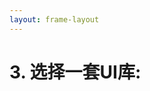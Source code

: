 ```yaml
---
layout: frame-layout
---
```


# 3. 选择一套UI库:


<RadioGroup>

<RadioCard href="/zh/guide/react/next.html#blank" label="Blank" icon="https://cdn.svgporn.com/logos/css-3.svg" />
<RadioCard href="/zh/guide/react/next.html#tailwindcss" label="Tailwind CSS" icon="https://cdn.svgporn.com/logos/tailwindcss-icon.svg" />
<RadioCard href="/zh/guide/react/next.html#uno-css" label="UnoCSS" icon="https://cdn.svgporn.com/logos/unocss.svg" />
<RadioCard href="/zh/guide/react/next.html#headless-ui" label="Headless UI" icon="https://cdn.svgporn.com/logos/headlessui-icon.svg" />
<RadioCard href="/zh/guide/react/next.html#ant-design" label="Ant Design" icon="https://cdn.svgporn.com/logos/ant-design.svg" />
<RadioCard href="/zh/guide/react/next.html#next-ui" label="Next UI" icon="https://simpleicons.org/icons/nextui.svg" />
<RadioCard href="/zh/guide/react/next.html#shadcn-ui" label="Shadcn UI" icon="https://ui.shadcn.com/apple-touch-icon.png" />
<RadioCard href="/zh/guide/react/next.html#charka-ui" label="Charka UI" icon="https://chakra-ui.com/favicon.ico" />
<RadioCard href="/zh/guide/react/next.html#mui" label="MUI" icon="https://mui.com/static/icons/180x180.png" />
<RadioCard href="/zh/guide/react/next.html#radix-ui" label="Radix UI" icon="https://www.radix-ui.com/favicon.png" />
<RadioCard href="/zh/guide/react/next.html#arco-design" label="Arco Design" icon="https://unpkg.byted-static.com/latest/byted/arco-config/assets/favicon.ico" />

</RadioGroup>